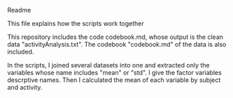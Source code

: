 Readme

This file explains how the scripts work together

This repository includes the code codebook.md, whose output is the clean data "activityAnalysis.txt". The codebook "codebook.md" of the data is also included.

In the scripts, I joined several datasets into one and extracted only the variables whose name includes "mean" or "std". I give the factor variables descrptive names. Then I calculated the mean of each variable by subject and activity.